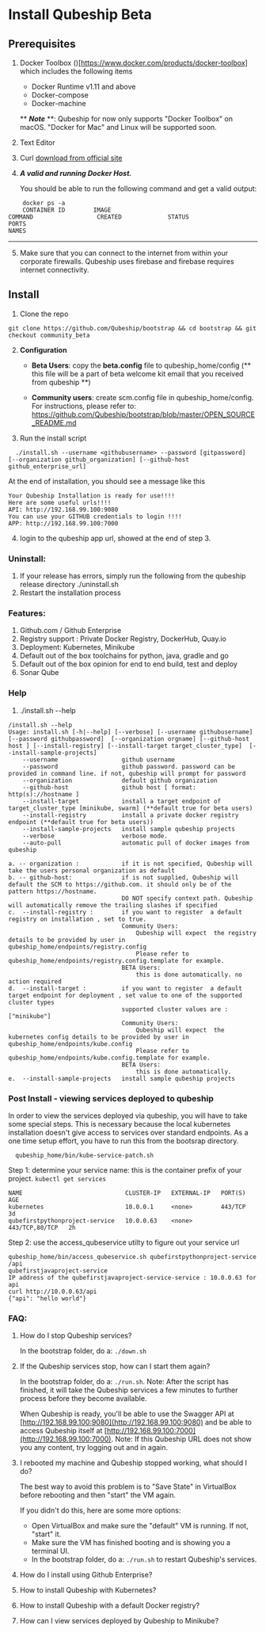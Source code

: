 # Install Qubeship Beta

## Prerequisites
1. Docker Toolbox ()[https://www.docker.com/products/docker-toolbox] which includes the following items

   * Docker Runtime v1.11 and above
   * Docker-compose
   * Docker-machine
   
   ** **_Note_** **: Qubeship for now only supports "Docker Toolbox" on macOS. "Docker for Mac" and Linux will be supported soon.

2. Text Editor
3. Curl [download from official site](https://curl.haxx.se/download.html#MacOSX)
4. **_A valid and running Docker Host._**
   
   You should be able to run the following command and get a valid output:
```
    docker ps -a 
    CONTAINER ID        IMAGE                                                             COMMAND                  CREATED             STATUS                  PORTS                                                                      NAMES
```
----
5. Make sure that you can connect to the internet from within your corporate firewalls. Qubeship uses firebase and firebase    requires internet connectivity.

## Install

1. Clone the repo
```
git clone https://github.com/Qubeship/bootstrap && cd bootstrap && git checkout community_beta 
```

2. **Configuration** 
   * **Beta Users**: copy the **beta.config** file to qubeship_home/config  (** this file will be a part of beta welcome kit email that you received from qubeship **)
   
   * **Community users**: create  scm.config file in qubeship_home/config. For instructions, please refer to: https://github.com/Qubeship/bootstrap/blob/master/OPEN_SOURCE_README.md

3.  Run the install script
```
  ./install.sh --username <githubusername> --password [gitpassword]  [--organization github_organization] [--github-host github_enterprise_url]
```

At the end of installation, you should see a message like this
```
Your Qubeship Installation is ready for use!!!!
Here are some useful urls!!!!
API: http://192.168.99.100:9080
You can use your GITHUB credentials to login !!!!
APP: http://192.168.99.100:7000
```

4. login to the qubeship app url, showed at the end of step 3.


### Uninstall:
1. If your release has errors, simply run the following from the qubeship release directory
	./uninstall.sh
2. Restart the installation process

### Features:
1. Github.com / Github Enterprise
2. Registry support : Private Docker Registry, DockerHub, Quay.io
3. Deployment: Kubernetes, Minikube
4. Default out of the box toolchains for python, java, gradle and go
5. Default out of the box opinion for end to end build, test and deploy
6. Sonar Qube


### Help

1. ./install.sh --help
```
/install.sh --help
Usage: install.sh [-h|--help] [--verbose] [--username githubusername] [--password githubpassword]  [--organization orgname] [--github-host host ] [--install-registry] [--install-target target_cluster_type]  [--install-sample-projects]
    --username                  github username
    --password                  github password. password can be provided in command line. if not, qubeship will prompt for password
    --organization              default github organization
    --github-host               github host [ format: http(s)://hostname ]
    --install-target            install a target endpoint of target_cluster_type [minikube, swarm] (**default true for beta users)
    --install-registry          install a private docker registry endpoint (**default true for beta users))
    --install-sample-projects   install sample qubeship projects
    --verbose                   verbose mode.
    --auto-pull                 automatic pull of docker images from qubeship

a. -- organization :            if it is not specified, Qubeship will take the users personal organization as default
b. -- github-host:              if is not supplied, Qubeship will default the SCM to https://github.com. it should only be of the pattern https://hostname.
                                DO NOT specify context path. Qubeship will automatically remove the trailing slashes if specified
c.  --install-registry :        if you want to register  a default registry on installation , set to true.
                                Community Users:
                                    Qubeship will expect  the registry details to be provided by user in  qubeship_home/endpoints/registry.config
                                    Please refer to qubeship_home/endpoints/registry.config.template for example.
                                BETA Users:
                                    this is done automatically. no action required
d.  --install-target :          if you want to register  a default target endpoint for deployment , set value to one of the supported cluster types
                                supported cluster values are : ["minikube"]
                                Community Users:
                                    Qubeship will expect  the kubernetes config details to be provided by user in qubeship_home/endpoints/kube.config
                                    Please refer to qubeship_home/endpoints/kube.config.template for example.
                                BETA Users:
                                    this is done automatically.
e.  --install-sample-projects   install sample qubeship projects

```

### Post Install - viewing services deployed to qubeship
In order to view the services deployed via qubeship, you will have to take some special steps. This is necessary because the local kubernetes installation doesn't give access to services over standard endpoints. As a one time setup effort, you have to run this from the bootsrap directory.
```
  qubeship_home/bin/kube-service-patch.sh
```
Step 1: determine your service name:
    this is the container prefix of your project.
    `kubectl get services`
```
NAME                             CLUSTER-IP   EXTERNAL-IP   PORT(S)          AGE
kubernetes                       10.0.0.1     <none>        443/TCP          3d
qubefirstpythonproject-service   10.0.0.63    <none>        443/TCP,80/TCP   2h
```

Step 2:
use the access_qubeservice utilty to figure out your service url  
```
qubeship_home/bin/access_qubeservice.sh qubefirstpythonproject-service /api
qubefirstjavaproject-service
IP address of the qubefirstjavaproject-service-service : 10.0.0.63 for api
curl http://10.0.0.63/api
{"api": "hello world"}
```   



### FAQ:
   1. How do I stop Qubeship services?
   
      In the bootstrap folder, do a: `./down.sh`
      
   1. If the Qubeship services stop, how can I start them again?
      
      In the bootstrap folder, do a: `./run.sh`. Note: After the script has finished, it will take the Qubeship services a few minutes to further process before they become available.
      
      When Qubeship is ready, you'll be able to use the Swagger API at [http://192.168.99.100:9080](http://192.168.99.100:9080) and be able to access Qubeship itself at [http://192.168.99.100:7000](http://192.168.99.100:7000). Note: If this Qubeship URL does not show you any content, try logging out and in again.
      

   1. I rebooted my machine and Qubeship stopped working, what should I do?
      
      The best way to avoid this problem is to "Save State" in VirtualBox before rebooting and then "start" the VM again.

      If you didn't do this, here are some more options:
      
      * Open VirtualBox and make sure the "default" VM is running. If not, "start" it.
      * Make sure the VM has finished booting and is showing you a terminal UI.
      * In the bootstrap folder, do a: `./run.sh` to restart Qubeship's services.
   
   1. How do I install using Github Enterprise?
   1. How to install Qubeship with Kubernetes?
   1. How to install Qubeship with a default Docker registry?
   1. How can I view services deployed by Qubeship to Minikube? 

